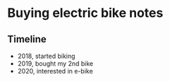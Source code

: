# Buying electric bike notes

## Timeline

- 2018, started biking
- 2019, bought my 2nd bike
- 2020, interested in e-bike
